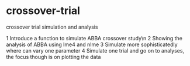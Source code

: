 # crossover-trial
crossover trial simulation and analysis

1 Introduce a function to simulate ABBA crossover study\n
2 Showing the analysis of ABBA using lme4 and nlme
3 Simulate more sophisticatedly where can vary one parameter
4 Simulate one trial and go on to analyses, the focus though is on plotting the data

